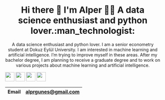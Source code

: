 




<h1 align='center'>
  Hi there 👋 I'm Alper 👨‍💻 A data science enthusiast and python lover.:man_technologist:
</h1>
<p align='center'>
  A data science enthusiast and python lover. I am a senior econometry student at Dokuz Eylül University. I am interested in machine learning and artificial intelligence. I’m trying to improve myself in these areas. After my bachelor degree, I am planning to receive a graduate degree and to work on various projects about machine learning and artificial intelligence.


 
[<img height="30" src="https://img.shields.io/badge/LinkedIn-0077B5?style=for-the-badge&logo=linkedin&logoColor=white" />][linkedin]
[<img height="30" src="https://img.shields.io/badge/Medium-12100E?style=for-the-badge&logo=medium&logoColor=white" />][medium]
[<img height="30" src="https://img.shields.io/badge/twitter-%231DA1F2.svg?&style=for-the-badge&logo=twitter&logoColor=white" />][twitter]
[<img height="30" src = "https://img.shields.io/badge/Youtube-%23E4405F.svg?&style=for-the-badge&logo=Youtube&logoColor=white">][Youtube] 



|Email|alprgunes@gmail.com|
|-----|---------------------|




[twitter]: https://twitter.com/alper___gunes
[youtube]:https://www.youtube.com/channel/UCEUdxB6MY6DIU3AhIj-Tfyg
[medium]: https://alprgunes.medium.com/
[linkedin]: https://dev.to/alpergunes

</p>


